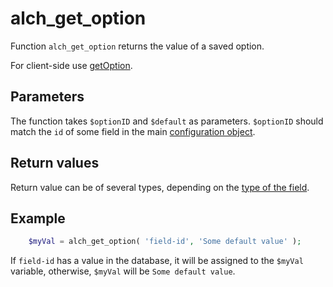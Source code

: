 # alch\_get\_option

Function `alch_get_option` returns the value of a saved option.

For client-side use [getOption](../javascript/get_option.md).

## Parameters

The function takes `$optionID` and `$default` as parameters. `$optionID` should match the `id` of some field in the main [configuration object](../configuration.md).

## Return values

Return value can be of several types, depending on the [type of the field](../fields/).

## Example

```php
    $myVal = alch_get_option( 'field-id', 'Some default value' );
```

If `field-id` has a value in the database, it will be assigned to the `$myVal` variable, otherwise, `$myVal` will be `Some default value`.

